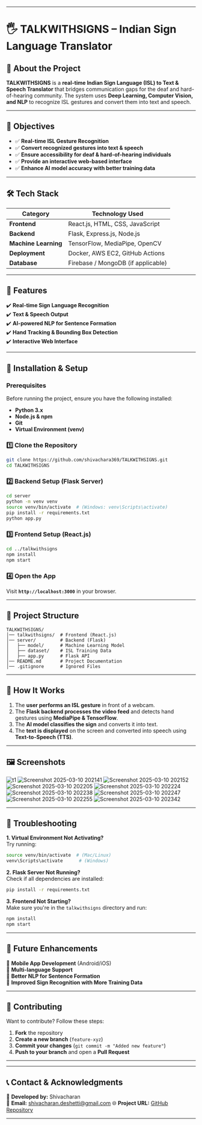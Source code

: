 
---

# 🖐️ TALKWITHSIGNS – Indian Sign Language Translator  

## **📖 About the Project**  
**TALKWITHSIGNS** is a **real-time Indian Sign Language (ISL) to Text & Speech Translator** that bridges communication gaps for the deaf and hard-of-hearing community. The system uses **Deep Learning, Computer Vision, and NLP** to recognize ISL gestures and convert them into text and speech.  

---

## **🎯 Objectives**  
- ✅ **Real-time ISL Gesture Recognition**  
- ✅ **Convert recognized gestures into text & speech**  
- ✅ **Ensure accessibility for deaf & hard-of-hearing individuals**  
- ✅ **Provide an interactive web-based interface**  
- ✅ **Enhance AI model accuracy with better training data**  

---

## **🛠️ Tech Stack**  
| Category       | Technology Used |
|---------------|----------------|
| **Frontend**  | React.js, HTML, CSS, JavaScript |
| **Backend**   | Flask, Express.js, Node.js |
| **Machine Learning** | TensorFlow, MediaPipe, OpenCV |
| **Deployment** | Docker, AWS EC2, GitHub Actions |
| **Database**  | Firebase / MongoDB (if applicable) |

---

## **🚀 Features**  
✔️ **Real-time Sign Language Recognition**  
✔️ **Text & Speech Output**  
✔️ **AI-powered NLP for Sentence Formation**  
✔️ **Hand Tracking & Bounding Box Detection**  
✔️ **Interactive Web Interface**  

---

## **📌 Installation & Setup**  

### **Prerequisites**  
Before running the project, ensure you have the following installed:  
- **Python 3.x**  
- **Node.js & npm**  
- **Git**  
- **Virtual Environment (venv)**  

### **1️⃣ Clone the Repository**  
```sh
git clone https://github.com/shivachara369/TALKWITHSIGNS.git
cd TALKWITHSIGNS
```

### **2️⃣ Backend Setup (Flask Server)**  
```sh
cd server
python -m venv venv
source venv/bin/activate  # (Windows: venv\Scripts\activate)
pip install -r requirements.txt
python app.py
```

### **3️⃣ Frontend Setup (React.js)**  
```sh
cd ../talkwithsigns
npm install
npm start
```

### **4️⃣ Open the App**  
Visit **`http://localhost:3000`** in your browser.

---

## **📂 Project Structure**  
```
TALKWITHSIGNS/
│── talkwithsigns/  # Frontend (React.js)
│── server/         # Backend (Flask)
│   ├── model/      # Machine Learning Model
│   ├── dataset/    # ISL Training Data
│   ├── app.py      # Flask API
│── README.md       # Project Documentation
│── .gitignore      # Ignored Files
```

---

## **📌 How It Works**  
1. The **user performs an ISL gesture** in front of a webcam.  
2. The **Flask backend processes the video feed** and detects hand gestures using **MediaPipe & TensorFlow**.  
3. The **AI model classifies the sign** and converts it into text.  
4. The **text is displayed** on the screen and converted into speech using **Text-to-Speech (TTS)**.  

---

## **🖼️ Screenshots**  
![t1](https://github.com/user-attachments/assets/7d79c3d4-2130-4a53-982e-a43305414d04)
![Screenshot 2025-03-10 202141](https://github.com/user-attachments/assets/8a577eec-2630-4607-a0a0-f9e4a4406aee)
![Screenshot 2025-03-10 202152](https://github.com/user-attachments/assets/ccd73cd9-c884-4ef1-b505-4682edbbb93b)
![Screenshot 2025-03-10 202205](https://github.com/user-attachments/assets/0da0ae9f-4fa1-4e50-9d72-2d09db395541)
![Screenshot 2025-03-10 202224](https://github.com/user-attachments/assets/70529dd1-4a75-4a66-bb35-a41a555daab4)
![Screenshot 2025-03-10 202238](https://github.com/user-attachments/assets/b9ee13e5-df08-453d-a2b9-8e31b7e5ab55)
![Screenshot 2025-03-10 202247](https://github.com/user-attachments/assets/25bfea47-593e-47fd-a5a6-730738dd4d50)
![Screenshot 2025-03-10 202255](https://github.com/user-attachments/assets/2fda24d1-fc40-47c6-b8f9-6fd812440922)
![Screenshot 2025-03-10 202342](https://github.com/user-attachments/assets/308f3e4c-3532-4afc-831b-422cc1f3511c)



---

## **📌 Troubleshooting**  
**1. Virtual Environment Not Activating?**  
Try running:  
```sh
source venv/bin/activate  # (Mac/Linux)
venv\Scripts\activate      # (Windows)
```

**2. Flask Server Not Running?**  
Check if all dependencies are installed:  
```sh
pip install -r requirements.txt
```

**3. Frontend Not Starting?**  
Make sure you're in the `talkwithsigns` directory and run:  
```sh
npm install
npm start
```

---

## **🎯 Future Enhancements**  
🔹 **Mobile App Development** (Android/iOS)  
🔹 **Multi-language Support**  
🔹 **Better NLP for Sentence Formation**  
🔹 **Improved Sign Recognition with More Training Data**  

---

## **🤝 Contributing**  
Want to contribute? Follow these steps:  
1. **Fork** the repository  
2. **Create a new branch** (`feature-xyz`)  
3. **Commit your changes** (`git commit -m "Added new feature"`)  
4. **Push to your branch** and open a **Pull Request**  

---
---

## **📞 Contact & Acknowledgments**  
👤 **Developed by:** Shivacharan  
📧 **Email:** shivacharan.deshetti@gmail.com 
🌐 **Project URL:** [GitHub Repository](https://github.com/shivachara369/TALKWITHSIGNS)  

---
